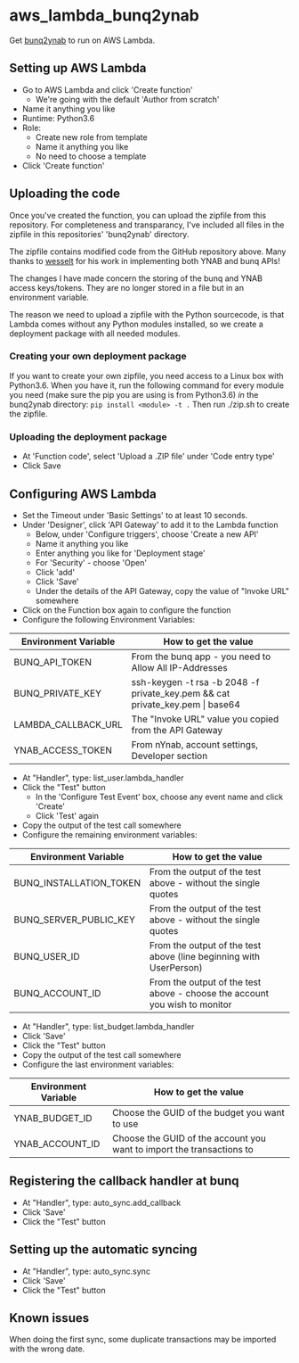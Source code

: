 # aws_lambda_bunq2ynab

Get [bunq2ynab](https://github.com/wesselt/bunq2ynab) to run on AWS Lambda.

## Setting up AWS Lambda
* Go to AWS Lambda and click 'Create function'
  * We're going with the default 'Author from scratch'
* Name it anything you like
* Runtime: Python3.6
* Role:
  * Create new role from template
  * Name it anything you like
  * No need to choose a template
* Click 'Create function'

## Uploading the code
Once you've created the function, you can upload the zipfile from this repository.
For completeness and transparancy, I've included all files in the zipfile in this repositories' 'bunq2ynab' directory.

The zipfile contains modified code from the GitHub repository above. Many thanks to [wesselt](https://github.com/wesselt) for his work in implementing both YNAB and bunq APIs!

The changes I have made concern the storing of the bunq and YNAB access keys/tokens. They are no longer stored in a file but in an environment variable. 

The reason we need to upload a zipfile with the Python sourcecode, is that Lambda comes without any Python modules installed, so we create a deployment package with all needed modules.

### Creating your own deployment package
If you want to create your own zipfile, you need access to a Linux box with Python3.6. When you have it, run the following command for every module you need (make sure the pip you are using is from Python3.6) *in* the bunq2ynab directory: 
`pip install <module> -t .`
Then run ./zip.sh to create the zipfile.

### Uploading the deployment package
* At 'Function code', select 'Upload a .ZIP file' under 'Code entry type'
* Click Save

## Configuring AWS Lambda
* Set the Timeout under 'Basic Settings' to at least 10 seconds.
* Under 'Designer', click 'API Gateway' to add it to the Lambda function
  * Below, under 'Configure triggers', choose 'Create a new API'
  * Name it anything you like
  * Enter anything you like for 'Deployment stage'
  * For 'Security' - choose 'Open'
  * Click 'add'
  * Click 'Save'
  * Under the details of the API Gateway, copy the value of "Invoke URL" somewhere
* Click on the Function box again to configure the function
* Configure the following Environment Variables:

Environment Variable | How to get the value
-------------------- | --------------------
BUNQ_API_TOKEN | From the bunq app - you need to Allow All IP-Addresses
BUNQ_PRIVATE_KEY | ssh-keygen -t rsa -b 2048 -f private_key.pem && cat private_key.pem \| base64
LAMBDA_CALLBACK_URL | The "Invoke URL" value you copied from the API Gateway
YNAB_ACCESS_TOKEN | From nYnab, account settings, Developer section

* At "Handler", type: list_user.lambda_handler
* Click the "Test" button
  * In the 'Configure Test Event' box, choose any event name and click 'Create'
  * Click 'Test' again
* Copy the output of the test call somewhere
* Configure the remaining environment variables:

Environment Variable | How to get the value
-------------------- | --------------------
BUNQ_INSTALLATION_TOKEN | From the output of the test above - without the single quotes
BUNQ_SERVER_PUBLIC_KEY | From the output of the test above - without the single quotes
BUNQ_USER_ID | From the output of the test above (line beginning with UserPerson)
BUNQ_ACCOUNT_ID | From the output of the test above - choose the account you wish to monitor

* At "Handler", type: list_budget.lambda_handler
* Click 'Save'
* Click the "Test" button
* Copy the output of the test call somewhere
* Configure the last environment variables:

Environment Variable | How to get the value
-------------------- | --------------------
YNAB_BUDGET_ID | Choose the GUID of the budget you want to use
YNAB_ACCOUNT_ID | Choose the GUID of the account you want to import the transactions to

## Registering the callback handler at bunq
* At "Handler", type: auto_sync.add_callback
* Click 'Save'
* Click the "Test" button

## Setting up the automatic syncing
* At "Handler", type: auto_sync.sync
* Click 'Save'
* Click the "Test" button

## Known issues
When doing the first sync, some duplicate transactions may be imported with the wrong date.
